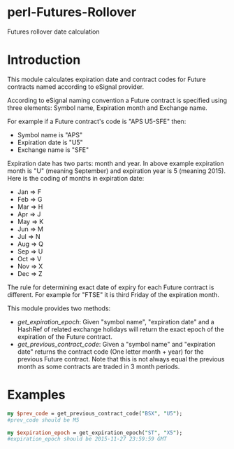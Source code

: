# perl-Futures-Rollover
Futures rollover date calculation

# Introduction

This module calculates expiration date and contract codes for Future contracts named according to eSignal provider. 

According to eSignal naming convention a Future contract is specified using three elements: Symbol name, Expiration month and Exchange name. 

For example if a Future contract's code is "APS U5-SFE" then:
- Symbol name is "APS"
- Expiration date is "U5"
- Exchange name is "SFE"

Expiration date has two parts: month and year. In above example expiration month is "U" (meaning September) and expiration year is 5 (meaning 2015).
Here is the coding of months in expiration date:

* Jan => F
* Feb => G
* Mar => H
* Apr => J
* May => K
* Jun => M
* Jul => N
* Aug => Q
* Sep => U
* Oct => V
* Nov => X
* Dec => Z

The rule for determining exact date of expiry for each Future contract is different. For example for "FTSE" it is third Friday of the expiration month. 

This module provides two methods:

* _get\_expiration\_epoch_: Given "symbol name", "expiration date" and a HashRef of related exchange holidays will return the exact epoch of the expiration of the Future contract.
* _get\_previous\_contract\_code_: Given a "symbol name" and "expiration date" returns the contract code (One letter month + year) for the previous Future contract. Note that this is not always equal the previous month as some contracts are traded in 3 month periods.

# Examples

```perl
my $prev_code = get_previous_contract_code("BSX", "U5");
#prev_code should be M5

my $expiration_epoch = get_expiration_epoch("ST", "X5");
#expiration_epoch should be 2015-11-27 23:59:59 GMT
```

